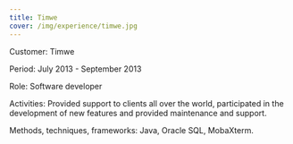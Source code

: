 ```yaml
---
title: Timwe
cover: /img/experience/timwe.jpg
---
```


Customer: Timwe

Period: July 2013 - September 2013

Role: Software developer

Activities:
Provided support to clients all over the world, participated in the development of new features and provided maintenance and support.

Methods, techniques, frameworks:
Java, Oracle SQL, MobaXterm.
